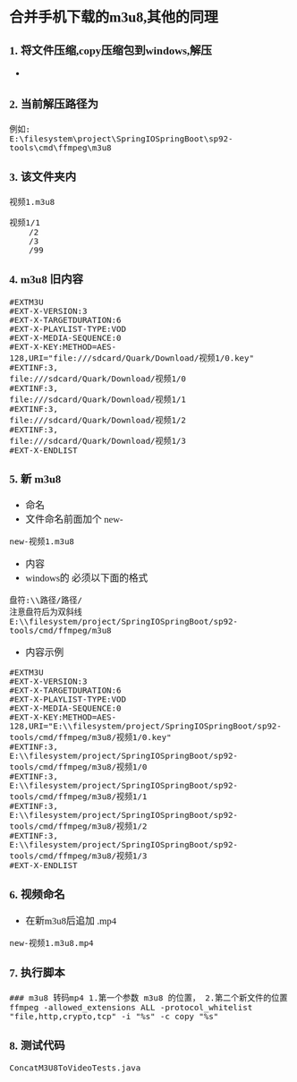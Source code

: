 <span  style="font-family: Simsun,serif; font-size: 17px; ">

## 合并手机下载的m3u8,其他的同理

### 1. 将文件压缩,copy压缩包到windows,解压

-

### 2. 当前解压路径为

~~~
例如:
E:\filesystem\project\SpringIOSpringBoot\sp92-tools\cmd\ffmpeg\m3u8
~~~

### 3. 该文件夹内

~~~
视频1.m3u8

视频1/1
    /2
    /3
    /99
~~~

### 4. m3u8 旧内容

~~~m3u8
#EXTM3U
#EXT-X-VERSION:3
#EXT-X-TARGETDURATION:6
#EXT-X-PLAYLIST-TYPE:VOD
#EXT-X-MEDIA-SEQUENCE:0
#EXT-X-KEY:METHOD=AES-128,URI="file:///sdcard/Quark/Download/视频1/0.key"
#EXTINF:3,
file:///sdcard/Quark/Download/视频1/0
#EXTINF:3,
file:///sdcard/Quark/Download/视频1/1
#EXTINF:3,
file:///sdcard/Quark/Download/视频1/2
#EXTINF:3,
file:///sdcard/Quark/Download/视频1/3
#EXT-X-ENDLIST
~~~

### 5. 新 m3u8

- 命名
- 文件命名前面加个 new-

~~~
new-视频1.m3u8
~~~

- 内容
- windows的 必须以下面的格式

~~~
盘符:\\路径/路径/ 
注意盘符后为双斜线
E:\\filesystem/project/SpringIOSpringBoot/sp92-tools/cmd/ffmpeg/m3u8
~~~

- 内容示例

~~~m3u8
#EXTM3U
#EXT-X-VERSION:3
#EXT-X-TARGETDURATION:6
#EXT-X-PLAYLIST-TYPE:VOD
#EXT-X-MEDIA-SEQUENCE:0
#EXT-X-KEY:METHOD=AES-128,URI="E:\\filesystem/project/SpringIOSpringBoot/sp92-tools/cmd/ffmpeg/m3u8/视频1/0.key"
#EXTINF:3,
E:\\filesystem/project/SpringIOSpringBoot/sp92-tools/cmd/ffmpeg/m3u8/视频1/0
#EXTINF:3,
E:\\filesystem/project/SpringIOSpringBoot/sp92-tools/cmd/ffmpeg/m3u8/视频1/1
#EXTINF:3,
E:\\filesystem/project/SpringIOSpringBoot/sp92-tools/cmd/ffmpeg/m3u8/视频1/2
#EXTINF:3,
E:\\filesystem/project/SpringIOSpringBoot/sp92-tools/cmd/ffmpeg/m3u8/视频1/3
#EXT-X-ENDLIST
~~~

### 6. 视频命名

- 在新m3u8后追加 .mp4

~~~
new-视频1.m3u8.mp4
~~~

### 7. 执行脚本

~~~
### m3u8 转码mp4 1.第一个参数 m3u8 的位置， 2.第二个新文件的位置
ffmpeg -allowed_extensions ALL -protocol_whitelist "file,http,crypto,tcp" -i "%s" -c copy "%s"
~~~

### 8. 测试代码

~~~
ConcatM3U8ToVideoTests.java
~~~

</span>